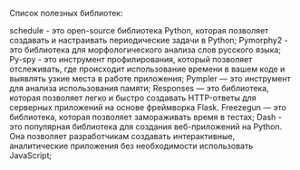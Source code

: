 Список полезных библиотек:

schedule - это open-source библиотека Python, которая позволяет создавать и настраивать периодические задачи в Python;
Pymorphy2 - это библиотека для морфологического анализа слов русского языка;
Py-spy - это инструмент профилирования, который позволяет отслеживать, где происходит использование времени в вашем коде и выявлять узкие места в работе приложения; 
Pympler — это инструмент для анализа использования памяти;
Responses — это библиотека, которая позволяет легко и быстро создавать HTTP-ответы для серверных приложений на основе фреймворка Flask.
Freezegun — это библиотека, которая позволяет замораживать время в тестах;
Dash - это популярная библиотека для создания веб-приложений на Python. Она позволяет разработчикам создавать интерактивные, аналитические приложения без необходимости использовать JavaScript;

